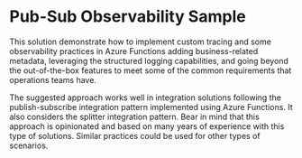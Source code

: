 # Pub-Sub Observability Sample

This solution demonstrate how to implement custom tracing and some observability practices in Azure Functions adding business-related metadata, leveraging the structured logging capabilities, and going beyond the out-of-the-box features to meet some of the common requirements that operations teams have. 

The suggested approach works well in integration solutions following the publish-subscribe integration pattern implemented using Azure Functions. It also considers the splitter integration pattern. Bear in mind that this approach is opinionated and based on many years of experience with this type of solutions. Similar practices could be used for other types of scenarios.
